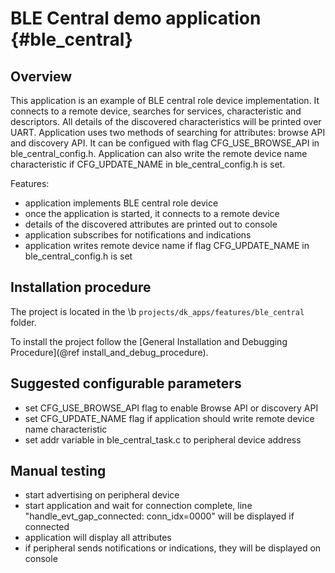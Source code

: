 BLE Central demo application {#ble_central}
============================

## Overview

This application is an example of BLE central role device implementation. It connects to a remote
device, searches for services, characteristic and descriptors. All details of the discovered
characteristics will be printed over UART. Application uses two methods of searching for attributes:
browse API and discovery API. It can be configued with flag CFG_USE_BROWSE_API in ble_central_config.h.
Application can also write the remote device name characteristic if CFG_UPDATE_NAME in
ble_central_config.h is set.

Features:
- application implements BLE central role device
- once the application is started, it connects to a remote device
- details of the discovered attributes are printed out to console
- application subscribes for notifications and indications
- application writes remote device name if flag CFG_UPDATE_NAME in ble_central_config.h is set

## Installation procedure

The project is located in the \b `projects/dk_apps/features/ble_central` folder.

To install the project follow the [General Installation and Debugging Procedure](@ref install_and_debug_procedure).

## Suggested configurable parameters

- set CFG_USE_BROWSE_API flag to enable Browse API or discovery API
- set CFG_UPDATE_NAME flag if application should write remote device name characteristic
- set addr variable in ble_central_task.c to peripheral device address

## Manual testing

- start advertising on peripheral device
- start application and wait for connection complete, line "handle_evt_gap_connected: conn_idx=0000"
  will be displayed if connected
- application will display all attributes
- if peripheral sends notifications or indications, they will be displayed on console

